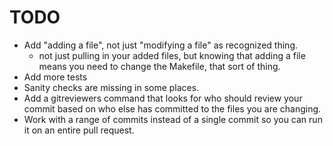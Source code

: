 # TODO

* Add "adding a file", not just "modifying a file" as recognized thing.
    * not just pulling in your added files, but knowing that adding a
      file means you need to change the Makefile, that sort of thing.
* Add more tests
* Sanity checks are missing in some places.
* Add a gitreviewers command that looks for who should review your commit based
  on who else has committed to the files you are changing.
* Work with a range of commits instead of a single commit so you can run it on
  an entire pull request.
